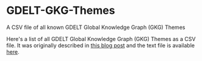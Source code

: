 # GDELT-GKG-Themes
A CSV file of all known GDELT Global Knowledge Graph (GKG) Themes

Here's a list of all GDELT Global Knowledge Graph (GKG) Themes as a CSV file.
It was originally described in [this blog post](https://blog.gdeltproject.org/new-august-2019-gkg-2-0-themes-lookup/) and the text file is available [here](http://data.gdeltproject.org/api/v2/guides/LOOKUP-GKGTHEMES.TXT).

